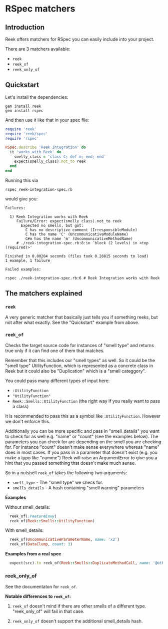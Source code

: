 # RSpec matchers

## Introduction

Reek offers matchers for RSpec you can easily include into your project.

There are 3 matchers available:

- `reek`
- `reek_of`
- `reek_only_of`

## Quickstart

Let's install the dependencies:

```
gem install reek
gem install rspec
```

And then use it like that in your spec file:

```Ruby
require 'reek'
require 'reek/spec'
require 'rspec'

RSpec.describe 'Reek Integration' do
  it 'works with Reek' do
    smelly_class = 'class C; def m; end; end'
    expect(smelly_class).not_to reek
  end
end
```

Running this via

```
rspec reek-integration-spec.rb
```

would give you:

```
Failures:

  1) Reek Integration works with Reek
     Failure/Error: expect(smelly_class).not_to reek
       Expected no smells, but got:
         C has no descriptive comment (IrresponsibleModule)
         C has the name 'C' (UncommunicativeModuleName)
         C#m has the name 'm' (UncommunicativeMethodName)
     # ./reek-integration-spec.rb:8:in `block (2 levels) in <top (required)>'

Finished in 0.00284 seconds (files took 0.28815 seconds to load)
1 example, 1 failure

Failed examples:

rspec ./reek-integration-spec.rb:6 # Reek Integration works with Reek
```

## The matchers explained

### `reek`

A very generic matcher that basically just tells you if something reeks, but
not after what exactly.
See the "Quickstart" example from above.

### `reek_of`

Checks the target source code for instances of "smell type"
and returns true only if it can find one of them that matches.

Remember that this includes our "smell types" as well. So it could be the
"smell type" UtilityFunction, which is represented as a concrete class
in Reek but it could also be "Duplication" which is a "smell categgory".

You could pass many different types of input here:
- `:UtilityFunction`
- `"UtilityFunction"`
- `Reek::Smells::UtilityFunction` (the right way if you really want to pass a
  class)

It is recommended to pass this as a symbol like `:UtilityFunction`. However we
don't enforce this.

Additionally you can be more specific and pass in "smell_details" you want to
check for as well e.g. "name" or "count" (see the examples below). The
parameters you can check for are depending on the smell you are checking for.
For instance "count" doesn't make sense everywhere whereas "name" does in most
cases. If you pass in a parameter that doesn't exist (e.g. you make a typo like
"namme") Reek will raise an ArgumentError to give you a hint that you passed
something that doesn't make much sense.

So in a nutshell `reek_of` takes the following two arguments:

- `smell_type` - The "smell type" we check for.
- `smells_details` - A hash containing "smell warning" parameters

**Examples**

 Without smell_details:

```Ruby
  reek_of(:FeatureEnvy)
  reek_of(Reek::Smells::UtilityFunction)
```

With smell_details:

```Ruby
  reek_of(UncommunicativeParameterName, name: 'x2')
  reek_of(DataClump, count: 3)
```

**Examples from a real spec**

```Ruby
  expect(src).to reek_of(Reek::Smells::DuplicateMethodCall, name: '@other.thing')
```

### reek_only_of

See the documentaton for `reek_of`.

**Notable differences to `reek_of`:**

1. `reek_of` doesn't mind if there are other smells of a different type.
   "reek_only_of" will fail in that case.

2. `reek_only_of` doesn't support the additional smell_details hash.

